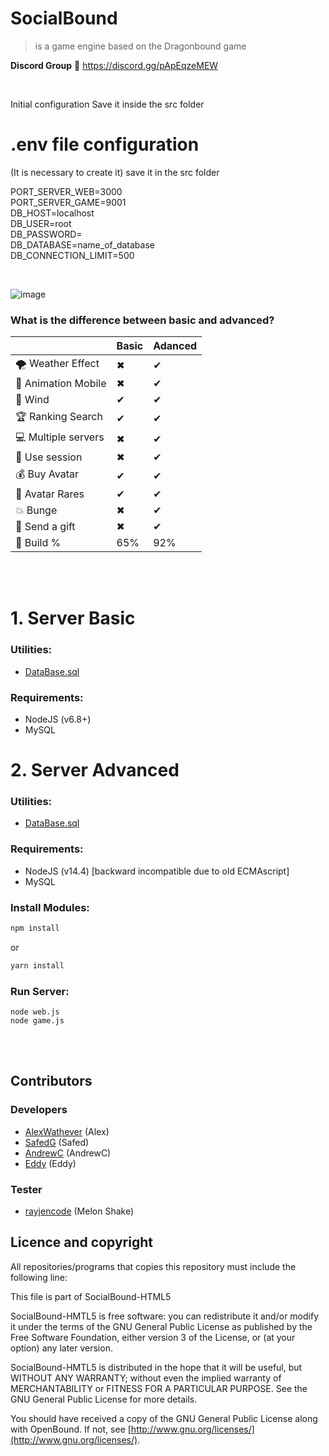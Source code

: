 
# SocialBound 
> is a game engine based on the Dragonbound game

**Discord Group** :speech_balloon: https://discord.gg/pApEqzeMEW

<br>

Initial configuration
Save it inside the src folder

# .env file configuration
(It is necessary to create it)
save it in the src folder

PORT_SERVER_WEB=3000<br>
PORT_SERVER_GAME=9001<br>
DB_HOST=localhost<br>
DB_USER=root<br>
DB_PASSWORD=<br>
DB_DATABASE=name_of_database<br>
DB_CONNECTION_LIMIT=500<br>

<br>

![image](https://user-images.githubusercontent.com/73305665/128940443-964344fc-7b66-461a-b2c0-2bdf669ad778.png)

### What is the difference between basic and advanced?


||Basic|Adanced|
|--|--|--|
| 🌪 Weather Effect |✖ | ✔ |
| 🚜 Animation Mobile |✖  | ✔ |
| 💨 Wind |✔ | ✔ |
| 🏆 Ranking Search |✔ | ✔ |
| 💻 Multiple servers |✖  | ✔ |
| 🍪 Use session | ✖ | ✔ |
| 💰 Buy Avatar | ✔ | ✔ |
| 👚 Avatar Rares| ✔ | ✔ |
| 💥 Bunge | ✖ | ✔ |
| 🎁 Send a gift | ✖ | ✔ |
| 🔧 Build % | 65% | 92% |

<br><br>
# 1. Server Basic

### Utilities:
- [DataBase.sql](https://github.com/alexwathever/Openbound-HTML5/blob/main/Client%20-%20Basic%20-%20v1-119/DataBase/dragonbound.sql)

### Requirements:
- NodeJS (v6.8+)
- MySQL

# 2. Server Advanced
### Utilities:
- [DataBase.sql](https://github.com/alexwathever/Openbound-HTML5/blob/main/Client%20-%20Advanced%20-%20v120/DataBase/game.sql)

### Requirements:
- NodeJS (v14.4) [backward incompatible due to old ECMAscript]
- MySQL

### Install Modules:
```bash
npm install
```
or
```bash
yarn install
```

### Run Server:
```
node web.js
node game.js
```
<br><br>

<h2>Contributors</h2>

<h3>Developers</h3>

 - [AlexWathever](https://github.com/alexwathever/)  (Alex)
 - [SafedG](https://github.com/safedg)  (Safed)
 - [AndrewC](https://github.com/rksmw/) (AndrewC)
 - [Eddy](https://github.com/eddycasos/) (Eddy)

<h3>Tester</h3>

 - [rayjencode](https://github.com/rayjencode/) (Melon Shake)


## Licence and copyright

All repositories/programs that copies this repository must include the following line:

This file is part of SocialBound-HTML5

SocialBound-HMTL5 is free software: you can redistribute it and/or modify it under the terms of the GNU General Public License as published by the Free Software Foundation, either version 3 of the License, or (at your option) any later version.

SocialBound-HMTL5 is distributed in the hope that it will be useful, but WITHOUT ANY WARRANTY; without even the implied warranty of MERCHANTABILITY or FITNESS FOR A PARTICULAR PURPOSE. See the GNU General Public License for more details.

You should have received a copy of the GNU General Public License along with OpenBound. If not, see  [http://www.gnu.org/licenses/](http://www.gnu.org/licenses/).
